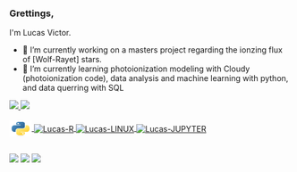 ### Grettings, 
I'm Lucas Victor.

- 🔭 I’m currently working on a masters project regarding the ionzing flux of [Wolf-Rayet] stars.
- 🌱 I’m currently learning photoionization modeling with Cloudy (photoionization code), data analysis and machine learning with python, and data querring with SQL

<div align="left">
  <a href="https://github.com/LucasViktor">
  <img height="180em" src="https://github-readme-stats.vercel.app/api?username=LucasViktor&show_icons=true&theme=discord_old_blurple&include_all_commits=true&count_private=true"/>
  <img height="180em" src="https://github-readme-stats.vercel.app/api/top-langs/?username=LucasViktor&layout=compact&langs_count=7&theme=discord_old_blurple"/>
</div>
  
  
<div style="display: inline_block"><br>

  <img align="center" alt="Lucas-Python" height="30" width="40" src="https://raw.githubusercontent.com/devicons/devicon/master/icons/python/python-original.svg">
  <img align="center" alt="Lucas-R" height="30" width="40" src="https://cdn.jsdelivr.net/gh/devicons/devicon/icons/r/r-original.svg">
  <img align="center" alt="Lucas-LINUX" height="30" width="40" src="https://cdn.jsdelivr.net/gh/devicons/devicon/icons/linux/linux-original.svg">
  <img align="center" alt="Lucas-JUPYTER" height="30" width="40" src="https://cdn.jsdelivr.net/gh/devicons/devicon/icons/jupyter/jupyter-original.svg">
  

</div>
  
  ##
 
<div> 

  <a href="https://instagram.com/lucas_silverstar" target="_blank"><img src="https://img.shields.io/badge/-Instagram-%23E4405F?style=for-the-badge&logo=instagram&logoColor=white" target="_blank"></a>
  <a href = "mailto:lucasviktor.fisica@gmil.com"><img src="https://img.shields.io/badge/-Gmail-%23333?style=for-the-badge&logo=gmail&logoColor=white" target="_blank"></a>
  <a href="https://www.linkedin.com/in/lucasvconceicao/" target="_blank"><img src="https://img.shields.io/badge/-LinkedIn-%230077B5?style=for-the-badge&logo=linkedin&logoColor=white" target="_blank"></a> 
 
 
 
</div>
